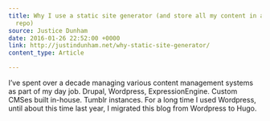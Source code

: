 ```yaml
---
title: Why I use a static site generator (and store all my content in a public Git
  repo)
source: Justice Dunham
date: 2016-01-26 22:52:00 +0000
link: http://justindunham.net/why-static-site-generator/
content_type: Article

---
```

I’ve spent over a decade managing various content management systems as part of my day job. Drupal, Wordpress, ExpressionEngine. Custom CMSes built in-house. Tumblr instances. For a long time I used Wordpress, until about this time last year, I migrated this blog from Wordpress to Hugo.






